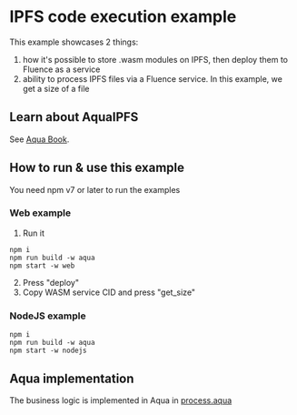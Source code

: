 # IPFS code execution example

This example showcases 2 things:

1. how it's possible to store .wasm modules on IPFS, then deploy them to Fluence as a service
2. ability to process IPFS files via a Fluence service. In this example, we get a size of a file

## Learn about AquaIPFS

See [Aqua Book](https://doc.fluence.dev/aqua-book/libraries/aqua-ipfs).

## How to run & use this example

You need npm v7 or later to run the examples

### Web example

1. Run it

```
npm i
npm run build -w aqua
npm start -w web
```

2. Press "deploy"
3. Copy WASM service CID and press "get_size"

### NodeJS example

```
npm i
npm run build -w aqua
npm start -w nodejs
```

## Aqua implementation

The business logic is implemented in Aqua in [process.aqua](aqua/aqua/process.aqua)

